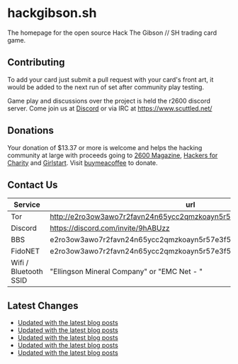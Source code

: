 # hackgibson.sh
The homepage for the open source Hack The Gibson // SH trading card game.


## Contributing

To add your card just submit a pull request with your card's front art, it would be added to the next run of set after community play testing.

Game play and discussions over the project is held the r2600 discord server. Come join us at [Discord](https://discord.com/invite/9hABUzz) or via IRC at https://www.scuttled.net/


## Donations

Your donation of $13.37 or more is welcome and helps the hacking community at large with proceeds going to [2600 Magazine](https://2600.com/), [Hackers for Charity](https://hackersforcharity.org) and [Girlstart](https://girlstart.org).  Visit [buymeacoffee](https://www.buymeacoffee.com/hackgibson.sh) to donate.


## Contact Us

Service | url
-|-
Tor | http://e2ro3ow3awo7r2favn24n65ycc2qmzkoayn5r57e3f56nvjwdcgg32ad.onion
Discord | https://discord.com/invite/9hABUzz
BBS | e2ro3ow3awo7r2favn24n65ycc2qmzkoayn5r57e3f56nvjwdcgg32ad.onion:23
FidoNET | e2ro3ow3awo7r2favn24n65ycc2qmzkoayn5r57e3f56nvjwdcgg32ad.onion:24554
Wifi / Bluetooth SSID | "Ellingson Mineral Company" or "EMC Net - <fidonet address>"

## Latest Changes
<!-- BLOG-POST-LIST:START -->
- [Updated with the latest blog posts](https://github.com/DFW2600/hackgibson.sh/commit/8784411f35c8d35553a74d152c1ecba1a4e8fc2e)
- [Updated with the latest blog posts](https://github.com/DFW2600/hackgibson.sh/commit/546bed28726afd766002439e6e9de7c8b776bb4b)
- [Updated with the latest blog posts](https://github.com/DFW2600/hackgibson.sh/commit/be4d4ff545ccf36a749b9c92c66c4e34ac86f308)
- [Updated with the latest blog posts](https://github.com/DFW2600/hackgibson.sh/commit/1039d78ddcb03f59eeedd03ff926d3b829d3f1d1)
- [Updated with the latest blog posts](https://github.com/DFW2600/hackgibson.sh/commit/fdf3e0ea3ed5235c59c96dcfed78c5460c278651)
<!-- BLOG-POST-LIST:END -->
